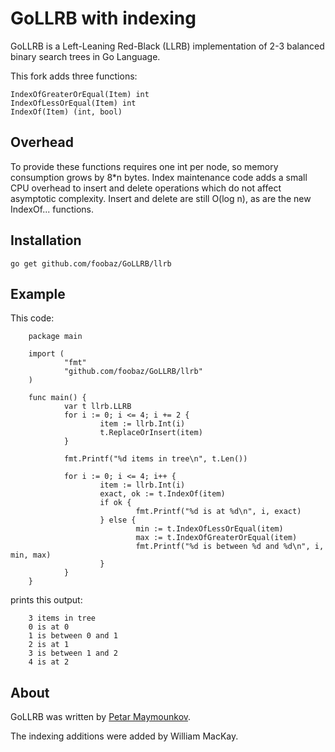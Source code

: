 # GoLLRB with indexing

GoLLRB is a Left-Leaning Red-Black (LLRB) implementation of 2-3 balanced binary
search trees in Go Language.

This fork adds three functions:

	IndexOfGreaterOrEqual(Item) int
	IndexOfLessOrEqual(Item) int
	IndexOf(Item) (int, bool)

## Overhead

To provide these functions requires one int per node, so memory consumption grows
by 8\*n bytes. Index maintenance code adds a small CPU overhead to
insert and delete operations which do not affect asymptotic complexity. Insert and
delete are still O(log n), as are the new IndexOf... functions.

## Installation

`go get github.com/foobaz/GoLLRB/llrb`

## Example

This code:

        package main

        import (
                "fmt"
                "github.com/foobaz/GoLLRB/llrb"
        )   

        func main() {
                var t llrb.LLRB
                for i := 0; i <= 4; i += 2 { 
                        item := llrb.Int(i)
                        t.ReplaceOrInsert(item)
                }   

                fmt.Printf("%d items in tree\n", t.Len())

                for i := 0; i <= 4; i++ {
                        item := llrb.Int(i)
                        exact, ok := t.IndexOf(item)
                        if ok {
                                fmt.Printf("%d is at %d\n", i, exact)
                        } else {
                                min := t.IndexOfLessOrEqual(item)
                                max := t.IndexOfGreaterOrEqual(item)
                                fmt.Printf("%d is between %d and %d\n", i, min, max)
                        }   
                }   
        }

prints this output:

        3 items in tree
        0 is at 0
        1 is between 0 and 1
        2 is at 1
        3 is between 1 and 2
        4 is at 2

## About

GoLLRB was written by [Petar Maymounkov](http://pdos.csail.mit.edu/~petar/). 

The indexing additions were added by William MacKay.
